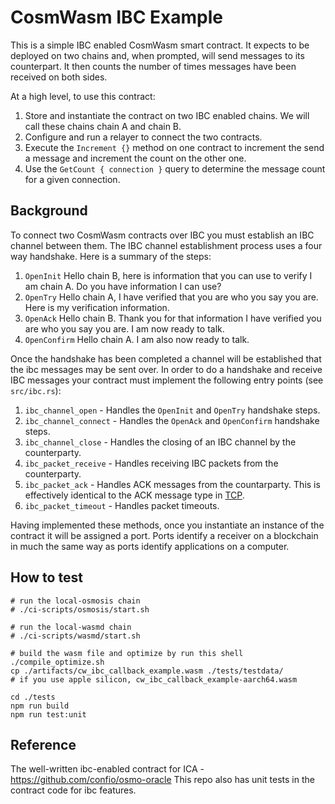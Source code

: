 # CosmWasm IBC Example

This is a simple IBC enabled CosmWasm smart contract. It expects to be
deployed on two chains and, when prompted, will send messages to its
counterpart. It then counts the number of times messages have been
received on both sides.

At a high level, to use this contract:

1. Store and instantiate the contract on two IBC enabled chains. We
   will call these chains chain A and chain B.
2. Configure and run a relayer to connect the two contracts.
3. Execute the `Increment {}` method on one contract to increment the
   send a message and increment the count on the other one.
4. Use the `GetCount { connection }` query to determine the message
   count for a given connection.

## Background

To connect two CosmWasm contracts over IBC you must establish an IBC
channel between them. The IBC channel establishment process uses a
four way handshake. Here is a summary of the steps:

1. `OpenInit` Hello chain B, here is information that you can use to
   verify I am chain A. Do you have information I can use?
2. `OpenTry` Hello chain A, I have verified that you are who you say
   you are. Here is my verification information.
3. `OpenAck` Hello chain B. Thank you for that information I have
   verified you are who you say you are. I am now ready to talk.
4. `OpenConfirm` Hello chain A. I am also now ready to talk.

Once the handshake has been completed a channel will be established
that the ibc messages may be sent over. In order to do a handshake and
receive IBC messages your contract must implement the following entry
points (see `src/ibc.rs`):

1. `ibc_channel_open` - Handles the `OpenInit` and `OpenTry` handshake
   steps.
2. `ibc_channel_connect` - Handles the `OpenAck` and `OpenConfirm`
   handshake steps.
3. `ibc_channel_close` - Handles the closing of an IBC channel by the
   counterparty.
4. `ibc_packet_receive` - Handles receiving IBC packets from the
   counterparty.
5. `ibc_packet_ack` - Handles ACK messages from the countarparty. This
   is effectively identical to the ACK message type in
   [TCP](https://developer.mozilla.org/en-US/docs/Glossary/TCP_handshake).
6. `ibc_packet_timeout` - Handles packet timeouts.

Having implemented these methods, once you instantiate an instance of
the contract it will be assigned a port. Ports identify a receiver on
a blockchain in much the same way as ports identify applications on a
computer.

## How to test

```shell
# run the local-osmosis chain
# ./ci-scripts/osmosis/start.sh

# run the local-wasmd chain
# ./ci-scripts/wasmd/start.sh

# build the wasm file and optimize by run this shell
./compile_optimize.sh
cp ./artifacts/cw_ibc_callback_example.wasm ./tests/testdata/
# if you use apple silicon, cw_ibc_callback_example-aarch64.wasm 

cd ./tests
npm run build
npm run test:unit
```

## Reference

The well-written ibc-enabled contract for ICA - https://github.com/confio/osmo-oracle
This repo also has unit tests in the contract code for ibc features.
